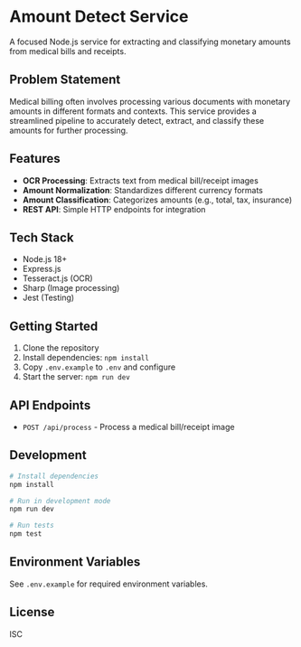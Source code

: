 # Amount Detect Service

A focused Node.js service for extracting and classifying monetary amounts from medical bills and receipts.

## Problem Statement

Medical billing often involves processing various documents with monetary amounts in different formats and contexts. This service provides a streamlined pipeline to accurately detect, extract, and classify these amounts for further processing.

## Features

- **OCR Processing**: Extracts text from medical bill/receipt images
- **Amount Normalization**: Standardizes different currency formats
- **Amount Classification**: Categorizes amounts (e.g., total, tax, insurance)
- **REST API**: Simple HTTP endpoints for integration

## Tech Stack

- Node.js 18+
- Express.js
- Tesseract.js (OCR)
- Sharp (Image processing)
- Jest (Testing)

## Getting Started

1. Clone the repository
2. Install dependencies: `npm install`
3. Copy `.env.example` to `.env` and configure
4. Start the server: `npm run dev`

## API Endpoints

- `POST /api/process` - Process a medical bill/receipt image

## Development

```bash
# Install dependencies
npm install

# Run in development mode
npm run dev

# Run tests
npm test
```

## Environment Variables

See `.env.example` for required environment variables.

## License

ISC

